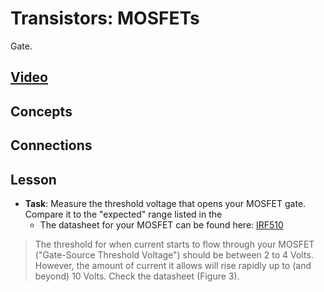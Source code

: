 # Transistors: MOSFETs
Gate.

## [Video]()

## Concepts

## Connections

## Lesson

- **Task**: Measure the threshold voltage that opens your MOSFET gate. Compare it to the "expected" range listed in the 
    - The datasheet for your MOSFET can be found here: [IRF510](../../../boxes/transistors/_data/datasheets/IRF510.pdf)
> The threshold for when current starts to flow through your MOSFET ("Gate-Source Threshold Voltage") should be between 2 to 4 Volts. However, the amount of current it allows will rise rapidly up to (and beyond) 10 Volts. Check the datasheet (Figure 3). 
